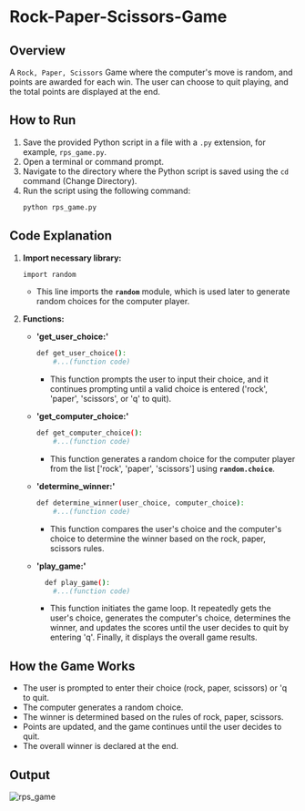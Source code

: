 # **Rock-Paper-Scissors-Game**

## **Overview**
A `Rock, Paper, Scissors` Game where the computer's move is random, and points are awarded for each win. The user can choose to quit playing, and the total points are displayed at the end.

## **How to Run**

1. Save the provided Python script in a file with a `.py` extension, for example, `rps_game.py`.
2. Open a terminal or command prompt.
3. Navigate to the directory where the Python script is saved using the `cd` command (Change Directory).
4. Run the script using the following command:
   ```bash
   python rps_game.py

 ## **Code Explanation**

1. **Import necessary library:**
   ```bash
   import random
   ```
    - This line imports the **`random`** module, which is used later to generate random choices for the computer player.

2. **Functions:**
   - **'get_user_choice:'**
     ```bash
     def get_user_choice():
         #...(function code)
     ```
     - This function prompts the user to input their choice, and it continues prompting until a valid choice is entered ('rock', 'paper', 'scissors', or 'q' to quit).
       
   - **'get_computer_choice:'**
      ```bash
     def get_computer_choice():
          #...(function code)
      ```
      - This function generates a random choice for the computer player from the list ['rock', 'paper', 'scissors'] using **`random.choice`**.
        
   - **'determine_winner:'**
      ```bash
      def determine_winner(user_choice, computer_choice):
          #...(function code)
      ```
      - This function compares the user's choice and the computer's choice to determine the winner based on the rock, paper, scissors rules.
        
   - **'play_game:'**
      ```bash
        def play_game():
          #...(function code)
      ```
      - This function initiates the game loop. It repeatedly gets the user's choice, generates the computer's choice, determines the winner, and updates the scores until the user decides to quit by entering 'q'. Finally, it displays the overall game results.

## **How the Game Works**
  - The user is prompted to enter their choice (rock, paper, scissors) or 'q to quit.
  - The computer generates a random choice.
  - The winner is determined based on the rules of rock, paper, scissors.
  - Points are updated, and the game continues until the user decides to quit.
  - The overall winner is declared at the end.

## **Output**
![rps_game](https://github.com/seinenali01/Rock-Paper-Scissors-Game/assets/157710508/3ae534e6-35cb-4416-9cf4-4e75227648c8)

            
